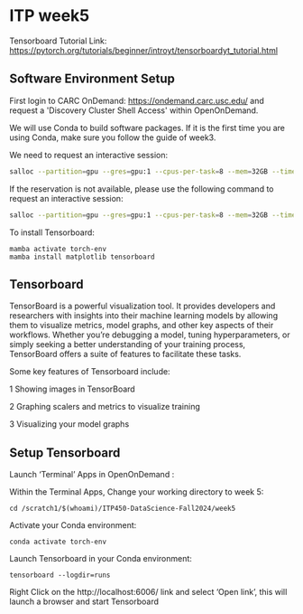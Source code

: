 # ITP week5 

Tensorboard Tutorial Link: https://pytorch.org/tutorials/beginner/introyt/tensorboardyt_tutorial.html


## Software Environment Setup

First login to CARC OnDemand: https://ondemand.carc.usc.edu/ and request a 'Discovery Cluster Shell Access' within OpenOnDemand. 

We will use Conda to build software packages. If it is the first time you are using Conda, make sure you follow the guide of week3. 

We need to request an interactive session:
```bash
salloc --partition=gpu --gres=gpu:1 --cpus-per-task=8 --mem=32GB --time=1:00:00 --account=irahbari_1147 --reservation=itp-450-tu
```

If the reservation is not available, please use the following command to request an interactive session: 

```bash
salloc --partition=gpu --gres=gpu:1 --cpus-per-task=8 --mem=32GB --time=1:00:00 --account=irahbari_1147
```
To install Tensorboard: 

```
mamba activate torch-env
mamba install matplotlib tensorboard
```

## Tensorboard

TensorBoard is a powerful visualization tool. It provides developers and researchers with insights into their machine learning models by allowing them to visualize metrics, model graphs, and other key aspects of their workflows. Whether you’re debugging a model, tuning hyperparameters, or simply seeking a better understanding of your training process, TensorBoard offers a suite of features to facilitate these tasks.

Some key features of Tensorboard include: 

1 Showing images in TensorBoard

2 Graphing scalers and metrics to visualize training

3 Visualizing your model graphs

## Setup Tensorboard

Launch ‘Terminal’ Apps in OpenOnDemand :

Within the Terminal Apps, Change your working directory to week 5: 
```
cd /scratch1/$(whoami)/ITP450-DataScience-Fall2024/week5
```
Activate your Conda environment: 
```
conda activate torch-env
```

Launch Tensorboard in your Conda environment: 
```
tensorboard --logdir=runs
```

Right Click on the http://localhost:6006/ link and select ‘Open link’, this will launch a browser and start Tensorboard




